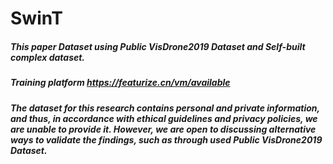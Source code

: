 # SwinT

##### This paper Dataset using Public VisDrone2019 Dataset and Self-built complex dataset.


##### Training platform https://featurize.cn/vm/available

##### The dataset for this research contains personal and private information, and thus, in accordance with ethical guidelines and privacy policies, we are unable to provide it. However, we are open to discussing alternative ways to validate the findings, such as through used Public VisDrone2019 Dataset.

